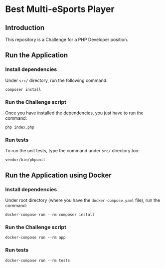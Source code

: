 # Best Multi-eSports Player

## Introduction

This repository is a Challenge for a PHP Developer position.

## Run the Application

### Install dependencies

Under `src/` directory, run the following command:

```
composer install
```

### Run the Challenge script

Once you have installed the dependencies, you just have to run the command:

```
php index.php
```

### Run tests

To run the unit tests, type the command under `src/` directory too:

```
vendor/bin/phpunit
```

## Run the Application using Docker

### Install dependencies

Under root directory (where you have the `docker-compose.yaml` file), run the command:

```
docker-compose run --rm composer install
```

### Run the Challenge script

```
docker-compose run --rm app
```

### Run tests

```
docker-compose run --rm tests
```
